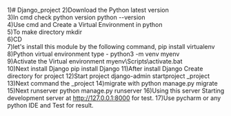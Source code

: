 1)# Django_project
2)Download the Python latest version        
3)In cmd check python version python --version          
4)Use cmd and Create a Virtual Environment in python            
5)To make directory mkdir <name>        
6)CD <name>          
7)let's install this module by the following command, pip install virtualenv          
8)Python virtual environment type - python3 -m venv myenv        
9)Activate the Virtual environment myenv\Scripts\activate.bat      
10)Next install Django pip install Django
11)After install Django Create directory for project
12)Start project django-admin startproject <name>_project
13)Next command the <name>_project
14)migrate with python manage.py migrate
15)Next runserver python manage.py runserver
16)Using this server Starting development server at http://127.0.0.1:8000 for test.
17)Use pycharm or any python IDE and Test for result.
